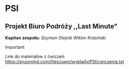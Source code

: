 # **PSI**
## Projekt Biuro Podróży ,,Last Minute"

**Kapitan zespołu:** *Szymon Olejnik*
*Wiktor Krasiński*

> [!IMPORTANT]
> Link do materiałów z ćwiczeń:
> https://enzomind.com/files/uwm/wyklady/PSI/cwiczenia.txt
